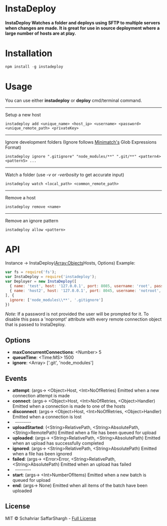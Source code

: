 # InstaDeploy
#### InstaDeploy Watches a folder and deploys using SFTP to multiple servers when changes are made. It is great for use in source deployment where a large number of hosts are at play.

# Installation
```javascript
npm install -g instadeploy
```

# Usage
You can use either **instadeploy** or **deploy** cmd/terminal command.

----
Setup a new host
```Batchfile
instadeploy add <unique_name> <host_ip> <username> <password> <unique_remote_path> <privateKey>
```

----
Ignore development folders (Ignore follows [Minimatch's](https://github.com/isaacs/minimatch) Glob Expressions Format)
```Batchfile
instadeploy ignore ".gitignore" "node_modules/**" ".git/**" <pattern4> <pattern5> ...
```

----
Watch a folder (use *-v* or *-verbosity* to get accurate input)
```Batchfile
instadeploy watch <local_path> <common_remote_path>
```

----
Remove a host
```Batchfile
instadeploy remove <name>
```

----
Remove an ignore pattern
```Batchfil
instadeploy allow <pattern>
```

# API
Instance -> InstaDeploy(<Array:Objects>Hosts, <Object>Options)
Example:
```javascript
var fs = require('fs');
var InstaDeploy = require('instadeploy');
var Deployer = new InstaDeploy([
  { name: 'test', host: '127.0.0.1', port: 8085, username: 'root', password: 'test', path: 'uploads', privateKey: fs.readFileSync('/path/to/key') },
  { name: 'host2', host: '127.0.0.1', port: 8045, username: 'notroot', password: 'test2', path: 'test', privateKey: fs.readFileSync('/path/to/key2') }
], {
  ignore: ['node_modules\\**', '.gitignore']
})
```
*Note:* If a password is not provided the user will be prompted for it. To disable this pass a 'noprompt' attribute with every remote connection object that is passed to InstaDeploy.

## Options
- **maxConcurrentConnections**:   \<Number> 5
- **queueTime**:    \<Time:MS> 1500
- **ignore**:   \<Array> ['.git', 'node_modules']

## Events
- **attempt**: (args-> \<Object>Host, \<Int>NoOfRetries) Emitted when a new connection attempt is made
- **connect**: (args-> \<Object>Host, \<Int>NoOfRetries, \<Object>Handler) Emitted when a connection is made to one of the hosts
- **disconnect**: (args-> \<Object>Host, \<Int>NoOfRetries, \<Object>Handler) Emitted when a connection is lost
-   --------
- **uploadStarted**: (\<String>RelativePath, \<String>AbsolutePath, \<String>RemotePath) Emitted when a file has been queued for upload
- **uploaded**: (args-> \<String>RelativePath, \<String>AbsolutePath) Emitted when an upload has successfully completed
- **ignored**: (args-> \<String>RelativePath, \<String>AbsolutePath) Emitted when a file has been ignored
- **failed**: (args-> \<Error>Error, \<String>RelativePath, \<String>AbsolutePath) Emitted when an upload has failed
-   --------
- **start**: (args-> \<Int>NumberOfItems) Emitted when a new batch is queued for upload
- **end**: (args-> None) Emitted when all items of the batch have been uploaded

## License
MIT &copy; Schahriar SaffarShargh - [Full License](https://github.com/schahriar/anti/blob/master/README.md)
